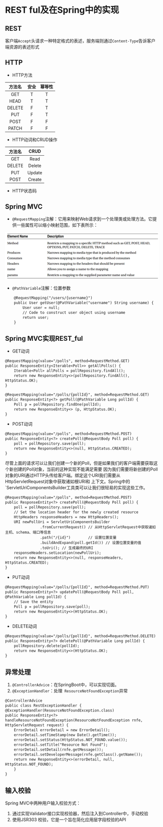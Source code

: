 # REST ful及在Spring中的实现
>

## REST

客户端`Accept`头请求一种特定格式的表述，服务端则通过`Content-Type`告诉客户端资源的表述形式


## HTTP
* HTTP方法

| 方法名 | 安全 | 幂等性 |
|:---:|:---:|:---:|
|GET |T |T |
|HEAD |T |T |
|DELETE |F |T |
|PUT |F |T |
|POST |F |F |
|PATCH |F |F|

* HTTP动词和CRUD操作

| 方法名 | CRUD | 
|:---:|:---:|
|GET |Read |
|DELETE |Delete |
|PUT |Update |
|POST |Create |

* HTTP状态码

## Spring MVC
* `@RequestMapping`注解：它用来映射Web请求到一个处理类或处理方法。它提供一些属性可以缩小映射范围，如下表所示：

![image](./images/image.png)

* `@PathVariable`注解：位置参数
```
    @RequestMapping("/users/{username}")
    public User getUser(@PathVariable("username") String username) {
        User user = null;
        // Code to construct user object using username
        return user;
    }
```

## Spring MVC实现REST_ful
* GET动词
```
@RequestMapping(value="/polls", method=RequestMethod.GET)
public ResponseEntity<Iterable<Poll>> getAllPolls() {
    Iterable<Poll> allPolls = pollRepository.findAll();
    return new ResponseEntity<>(pollRepository.findAll(), HttpStatus.OK);
}
```
```
@RequestMapping(value="/polls/{pollId}", method=RequestMethod.GET)
public ResponseEntity<?> getPoll(@PathVariable Long pollId) {
    Poll p = pollRepository.findOne(pollId);
    return new ResponseEntity<> (p, HttpStatus.OK);
}
```

* POST动词
```
@RequestMapping(value="/polls", method=RequestMethod.POST)
public ResponseEntity<?> createPoll(@RequestBody Poll poll) {
    poll = pollRepository.save(poll);
    return new ResponseEntity<>(null, HttpStatus.CREATED);
}
```

尽管上面的请求可以让我们创建一个新的Poll，但是如果我们的客户端需要获取这个新创建的Poll对象，当前的这种实现不能满足需要
因为我们需要将新创建的Poll对象的URI通过HTTP头传给客户端。绑定这个URI我们需要从HttpServletRequest对象中获取诸如根URI和
上下文。Spring中的`ServletUriComponentsBuilder工具类可以让我们很轻易的实现这些工作。
```
@RequestMapping(value="/polls", method=RequestMethod.POST)
public ResponseEntity<?> createPoll(@RequestBody Poll poll) {
    poll = pollRepository.save(poll);
    // Set the location header for the newly created resource
    HttpHeaders responseHeaders = new HttpHeaders();
    URI newPollUri = ServletUriComponentsBuilder
                .fromCurrentRequest() // 从HttpServletRequest中获取诸如主机、schema、端口等信息
                .path("/{id}")        // 设置位置变量
                .buildAndExpand(poll.getId()) // 设置位置变量的值
                .toUri(); // 生成最终的URI
    responseHeaders.setLocation(newPollUri);
    return new ResponseEntity<>(null, responseHeaders, HttpStatus.CREATED);
}
```

* PUT动词
```
@RequestMapping(value="/polls/{pollId}", method=RequestMethod.PUT)
public ResponseEntity<?> updatePoll(@RequestBody Poll poll, @PathVariable Long pollId) {
    // Save the entity
    Poll p = pollRepository.save(poll);
    return new ResponseEntity<>(HttpStatus.OK);
}
```

* DELETE动词
```
@RequestMapping(value="/polls/{pollId}", method=RequestMethod.DELETE)
public ResponseEntity<?> deletePoll(@PathVariable Long pollId) {
    pollRepository.delete(pollId);
    return new ResponseEntity<>(HttpStatus.OK);
}
```

## 异常处理
1. `@ControllerAdvice`：在SpringBoot中，可以实现切面。
2. `@ExceptionHandler`：处理` ResourceNotFoundException`异常
```
@ControllerAdvice
public class RestExceptionHandler {
@ExceptionHandler(ResourceNotFoundException.class)
public ResponseEntity<?> handleResourceNotFoundException(ResourceNotFoundException rnfe, HttpServletRequest request) {
    ErrorDetail errorDetail = new ErrorDetail();
    errorDetail.setTimeStamp(new Date().getTime());
    errorDetail.setStatus(HttpStatus.NOT_FOUND.value());
    errorDetail.setTitle("Resource Not Found");
    errorDetail.setDetail(rnfe.getMessage());
    errorDetail.setDeveloperMessage(rnfe.getClass().getName());
    return new ResponseEntity<>(errorDetail, null, HttpStatus.NOT_FOUND);
    }
}
```

## 输入校验
Spring MVC中两种用户输入校验方式：
1. 通过实现Validator接口实现校验器，然后注入到Controller中，手动校验
2. 使用JSR303 校验，它是一个旨在简化应用层字段校验的API



